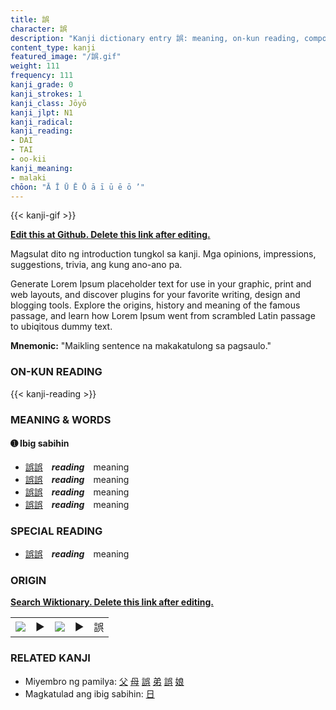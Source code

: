 ```yaml
---
title: 誤
character: 誤
description: "Kanji dictionary entry 誤: meaning, on-kun reading, compounds, origin, related kanji"
content_type: kanji
featured_image: "/誤.gif"
weight: 111
frequency: 111
kanji_grade: 0
kanji_strokes: 1
kanji_class: Jōyō
kanji_jlpt: N1
kanji_radical: 
kanji_reading: 
- DAI
- TAI
- oo-kii
kanji_meaning:
- malaki
chōon: "Ā Ī Ū Ē Ō ā ī ū ē ō ’"
---
```

[//]: # (Don't edit the line below. Kanji animated GIF code is automatically generated.)
{{< kanji-gif >}}

[//]: # (Edit below this line.)

**[Edit this at Github. Delete this link after editing.](https://github.com/tim0g/tim/tree/main/content/kanji/誤/index.md)**

Magsulat dito ng introduction tungkol sa kanji. Mga opinions, impressions, suggestions, trivia, ang kung ano-ano pa.

Generate Lorem Ipsum placeholder text for use in your graphic, print and web layouts, and discover plugins for your favorite writing, design and blogging tools. Explore the origins, history and meaning of the famous passage, and learn how Lorem Ipsum went from scrambled Latin passage to ubiqitous dummy text.
 
**Mnemonic:** "Maikling sentence na makakatulong sa pagsaulo."

### ON-KUN READING

[//]: # (Don't edit the line below. ON-KUN READING code is automatically generated.)
{{< kanji-reading >}}

### MEANING & WORDS

#### ➊ **Ibig sabihin**
  - [誤](../誤)[誤](../誤)　***reading***　meaning
  - [誤](../誤)[誤](../誤)　***reading***　meaning
  - [誤](../誤)[誤](../誤)　***reading***　meaning
  - [誤](../誤)[誤](../誤)　***reading***　meaning

### SPECIAL READING
  - [誤](../誤)[誤](../誤)　***reading***　meaning

### ORIGIN

**[Search Wiktionary. Delete this link after editing.](https://wiktionary.org/wiki/誤)**
<table class="kanji-table"><tr><td>
<img src="60px-誤-bronze.svg.png">
</td><td>▶</td><td>
<img src="60px-誤-oracle.svg.png">
</td><td>▶</td>
<td class="kanji-origin">誤</td>
</tr></table>

### RELATED KANJI
- Miyembro ng pamilya: [父](../父) [母](../母) [誤](../誤) [弟](../弟) [誤](../誤) [娘](../娘)
- Magkatulad ang ibig sabihin: [日](../日)
